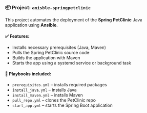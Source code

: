 
### 📦 Project: `anisble-springpetclinic`

This project automates the deployment of the **Spring PetClinic** Java application using **Ansible**.

#### ✅ Features:

* Installs necessary prerequisites (Java, Maven)
* Pulls the Spring PetClinic source code
* Builds the application with Maven
* Starts the app using a systemd service or background task

#### 📂 Playbooks included:

* `prerequisites.yml` – installs required packages
* `install_java.yml` – installs Java
* `install_maven.yml` – installs Maven
* `pull_repo.yml` – clones the PetClinic repo
* `start_app.yml` – starts the Spring Boot application
